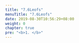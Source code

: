 ```yaml
---
title: "7.6Leofs"
menuTitle: "7.6Leofs"
date: 2019-08-30T10:56:29+08:00
weight: 0
chapter: true
pre: "<b>1. </b>"
---
```

